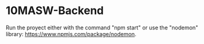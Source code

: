 # 10MASW-Backend
Run the proyect either with the command "npm start" or use the "nodemon" library: https://www.npmjs.com/package/nodemon.
